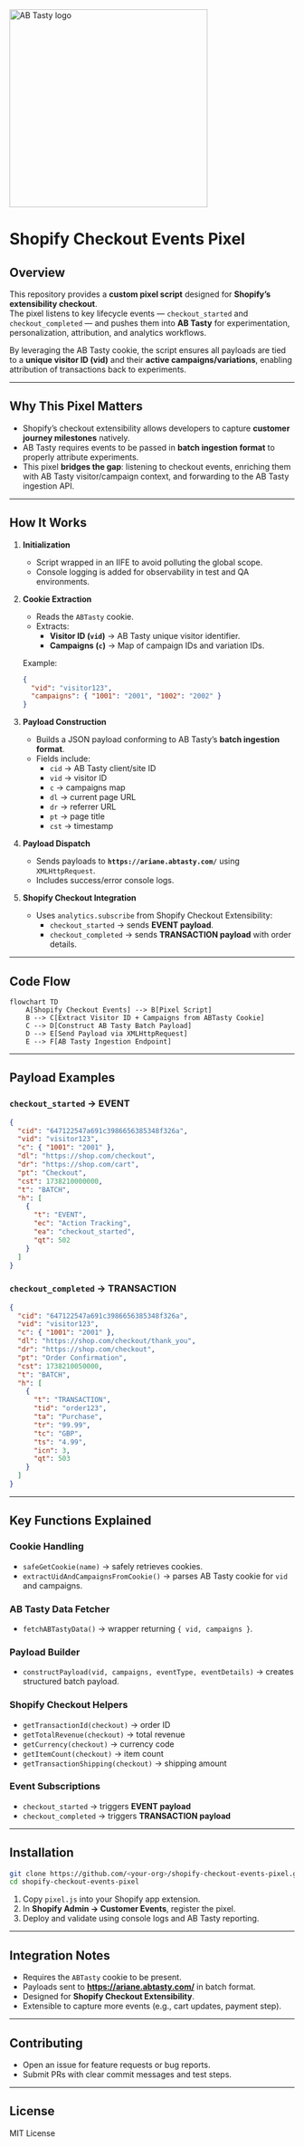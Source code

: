 <img src="https://content.partnerpage.io/eyJidWNrZXQiOiJwYXJ0bmVycGFnZS5wcm9kIiwia2V5IjoibWVkaWEvY29udGFjdF9pbWFnZXMvMDUwNGZlYTYtOWIxNy00N2IyLTg1YjUtNmY5YTZjZWU5OTJiLzI1NjhmYjk4LTQwM2ItNGI2OC05NmJiLTE5YTg1MzU3ZjRlMS5wbmciLCJlZGl0cyI6eyJ0b0Zvcm1hdCI6IndlYnAiLCJyZXNpemUiOnsid2lkdGgiOjEyMDAsImhlaWdodCI6NjI3LCJmaXQiOiJjb250YWluIiwiYmFja2dyb3VuZCI6eyJyIjoyNTUsImciOjI1NSwiYiI6MjU1LCJhbHBoYSI6MH19fX0=" alt="AB Tasty logo" width="350"/>

# Shopify Checkout Events Pixel

## Overview
This repository provides a **custom pixel script** designed for **Shopify’s extensibility checkout**.  
The pixel listens to key lifecycle events — `checkout_started` and `checkout_completed` — and pushes them into **AB Tasty** for experimentation, personalization, attribution, and analytics workflows.  

By leveraging the AB Tasty cookie, the script ensures all payloads are tied to a **unique visitor ID (vid)** and their **active campaigns/variations**, enabling attribution of transactions back to experiments.

---

## Why This Pixel Matters
- Shopify’s checkout extensibility allows developers to capture **customer journey milestones** natively.  
- AB Tasty requires events to be passed in **batch ingestion format** to properly attribute experiments.  
- This pixel **bridges the gap**: listening to checkout events, enriching them with AB Tasty visitor/campaign context, and forwarding to the AB Tasty ingestion API.  

---

## How It Works
1. **Initialization**  
   - Script wrapped in an IIFE to avoid polluting the global scope.  
   - Console logging is added for observability in test and QA environments.  

2. **Cookie Extraction**  
   - Reads the `ABTasty` cookie.  
   - Extracts:
     - **Visitor ID (`vid`)** → AB Tasty unique visitor identifier.  
     - **Campaigns (`c`)** → Map of campaign IDs and variation IDs.  

   Example:
   ```json
   {
     "vid": "visitor123",
     "campaigns": { "1001": "2001", "1002": "2002" }
   }
   ```

3. **Payload Construction**  
   - Builds a JSON payload conforming to AB Tasty’s **batch ingestion format**.  
   - Fields include:
     - `cid` → AB Tasty client/site ID  
     - `vid` → visitor ID  
     - `c` → campaigns map  
     - `dl` → current page URL  
     - `dr` → referrer URL  
     - `pt` → page title  
     - `cst` → timestamp  

4. **Payload Dispatch**  
   - Sends payloads to **`https://ariane.abtasty.com/`** using `XMLHttpRequest`.  
   - Includes success/error console logs.  

5. **Shopify Checkout Integration**  
   - Uses `analytics.subscribe` from Shopify Checkout Extensibility:  
     - `checkout_started` → sends **EVENT payload**.  
     - `checkout_completed` → sends **TRANSACTION payload** with order details.  

---

## Code Flow

```mermaid
flowchart TD
    A[Shopify Checkout Events] --> B[Pixel Script]
    B --> C[Extract Visitor ID + Campaigns from ABTasty Cookie]
    C --> D[Construct AB Tasty Batch Payload]
    D --> E[Send Payload via XMLHttpRequest]
    E --> F[AB Tasty Ingestion Endpoint]
```

---

## Payload Examples

### `checkout_started` → EVENT

```json
{
  "cid": "647122547a691c3986656385348f326a",
  "vid": "visitor123",
  "c": { "1001": "2001" },
  "dl": "https://shop.com/checkout",
  "dr": "https://shop.com/cart",
  "pt": "Checkout",
  "cst": 1738210000000,
  "t": "BATCH",
  "h": [
    {
      "t": "EVENT",
      "ec": "Action Tracking",
      "ea": "checkout_started",
      "qt": 502
    }
  ]
}
```

### `checkout_completed` → TRANSACTION

```json
{
  "cid": "647122547a691c3986656385348f326a",
  "vid": "visitor123",
  "c": { "1001": "2001" },
  "dl": "https://shop.com/checkout/thank_you",
  "dr": "https://shop.com/checkout",
  "pt": "Order Confirmation",
  "cst": 1738210050000,
  "t": "BATCH",
  "h": [
    {
      "t": "TRANSACTION",
      "tid": "order123",
      "ta": "Purchase",
      "tr": "99.99",
      "tc": "GBP",
      "ts": "4.99",
      "icn": 3,
      "qt": 503
    }
  ]
}
```

---

## Key Functions Explained

### Cookie Handling
- `safeGetCookie(name)` → safely retrieves cookies.  
- `extractUidAndCampaignsFromCookie()` → parses AB Tasty cookie for `vid` and campaigns.  

### AB Tasty Data Fetcher
- `fetchABTastyData()` → wrapper returning `{ vid, campaigns }`.  

### Payload Builder
- `constructPayload(vid, campaigns, eventType, eventDetails)` → creates structured batch payload.  

### Shopify Checkout Helpers
- `getTransactionId(checkout)` → order ID  
- `getTotalRevenue(checkout)` → total revenue  
- `getCurrency(checkout)` → currency code  
- `getItemCount(checkout)` → item count  
- `getTransactionShipping(checkout)` → shipping amount  

### Event Subscriptions
- `checkout_started` → triggers **EVENT payload**  
- `checkout_completed` → triggers **TRANSACTION payload**  

---

## Installation

```bash
git clone https://github.com/<your-org>/shopify-checkout-events-pixel.git
cd shopify-checkout-events-pixel
```

1. Copy `pixel.js` into your Shopify app extension.  
2. In **Shopify Admin → Customer Events**, register the pixel.  
3. Deploy and validate using console logs and AB Tasty reporting.  

---

## Integration Notes
- Requires the `ABTasty` cookie to be present.  
- Payloads sent to **https://ariane.abtasty.com/** in batch format.  
- Designed for **Shopify Checkout Extensibility**.  
- Extensible to capture more events (e.g., cart updates, payment step).  

---

## Contributing
- Open an issue for feature requests or bug reports.  
- Submit PRs with clear commit messages and test steps.  

---

## License
MIT License
